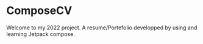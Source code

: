# ComposeCV

Welcome to my 2022 project. A resume/Portefolio developped by using and learning Jetpack compose.
